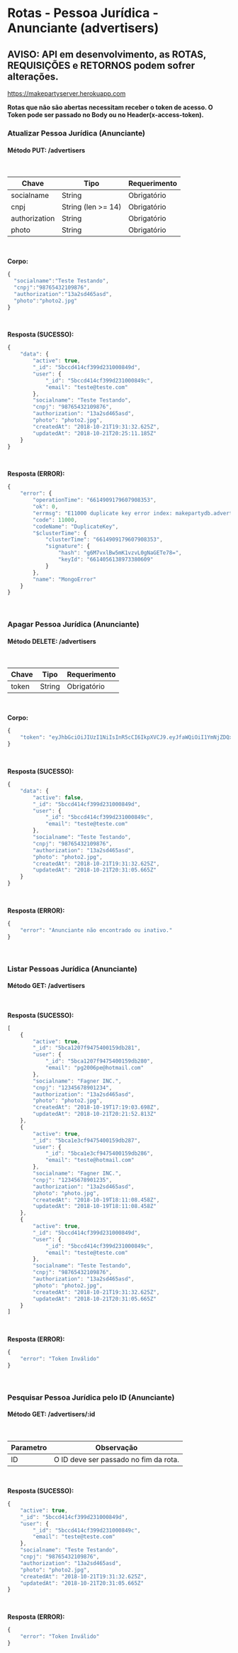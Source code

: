 # Rotas - Pessoa Jurídica - Anunciante (advertisers)
## AVISO: API em desenvolvimento, as ROTAS, REQUISIÇÕES e RETORNOS podem sofrer alterações.

https://makepartyserver.herokuapp.com

**Rotas que não são abertas necessitam receber o token de acesso. O Token pode ser passado no Body ou no Header(x-access-token).**

### Atualizar Pessoa Jurídica (Anunciante)
#### Método **PUT: /advertisers**

<br>

Chave | Tipo | Requerimento
------|------|-------------
socialname | String | Obrigatório
cnpj | String (len >= 14) | Obrigatório
authorization | String | Obrigatório
photo | String | Obrigatório

<br>

**Corpo:**
````javascript
{
  "socialname":"Teste Testando",
  "cnpj":"98765432109876",
  "authorization":"13a2sd465asd",
  "photo":"photo2.jpg"
}
````

<br>

**Resposta (SUCESSO):**
````javascript
{
    "data": {
        "active": true,
        "_id": "5bccd414cf399d231000849d",
        "user": {
            "_id": "5bccd414cf399d231000849c",
            "email": "teste@teste.com"
        },
        "socialname": "Teste Testando",
        "cnpj": "98765432109876",
        "authorization": "13a2sd465asd",
        "photo": "photo2.jpg",
        "createdAt": "2018-10-21T19:31:32.625Z",
        "updatedAt": "2018-10-21T20:25:11.185Z"
    }
}
````

<br>

**Resposta (ERROR):**
````javascript
{
    "error": {
        "operationTime": "6614909179607908353",
        "ok": 0,
        "errmsg": "E11000 duplicate key error index: makepartydb.advertisers.$cnpj_1 dup key: { : \"12345678901234\" }",
        "code": 11000,
        "codeName": "DuplicateKey",
        "$clusterTime": {
            "clusterTime": "6614909179607908353",
            "signature": {
                "hash": "g6M7vxlBw5mK1vzvL0gNaGETe78=",
                "keyId": "6614056138973380609"
            }
        },
        "name": "MongoError"
    }
}
````

<br>

### Apagar Pessoa Jurídica (Anunciante)
#### Método **DELETE: /advertisers**

<br>

Chave | Tipo | Requerimento
------|------|-------------
token | String | Obrigatório

<br>

**Corpo:**
````javascript
{
    "token": "eyJhbGciOiJIUzI1NiIsInR5cCI6IkpXVCJ9.eyJfaWQiOiI1YmNjZDQxNGNmMzk5ZDIzMTAwMDg0OWQiLCJ1c2VyIjp7Il9pZCI6IjViY2NkNDE0Y2YzOTlkMjMxMDAwODQ5YyIsImVtYWlsIjoidGVzdGVAdGVzdGUuY29tIn0sImlhdCI6MTU0MDE1MTEyOSwiZXhwIjoxNTQwMjM3NTI5fQ.o9UJuaX3uJL1vW3MxqydUk8QA9PnJS0yL3x7rZHgJrg"
}
````

<br>

**Resposta (SUCESSO):**
````javascript
{
    "data": {
        "active": false,
        "_id": "5bccd414cf399d231000849d",
        "user": {
            "_id": "5bccd414cf399d231000849c",
            "email": "teste@teste.com"
        },
        "socialname": "Teste Testando",
        "cnpj": "98765432109876",
        "authorization": "13a2sd465asd",
        "photo": "photo2.jpg",
        "createdAt": "2018-10-21T19:31:32.625Z",
        "updatedAt": "2018-10-21T20:31:05.665Z"
    }
}
````

<br>

**Resposta (ERROR):**
````javascript
{
    "error": "Anunciante não encontrado ou inativo."
}
````

<br>

### Listar Pessoas Jurídica (Anunciante)
#### Método **GET: /advertisers**

<br>

**Resposta (SUCESSO):**
````javascript
[
    {
        "active": true,
        "_id": "5bca1207f9475400159db281",
        "user": {
            "_id": "5bca1207f9475400159db280",
            "email": "pg2006pe@hotmail.com"
        },
        "socialname": "Fagner INC.",
        "cnpj": "12345678901234",
        "authorization": "13a2sd465asd",
        "photo": "photo2.jpg",
        "createdAt": "2018-10-19T17:19:03.698Z",
        "updatedAt": "2018-10-21T20:21:52.813Z"
    },
    {
        "active": true,
        "_id": "5bca1e3cf9475400159db287",
        "user": {
            "_id": "5bca1e3cf9475400159db286",
            "email": "teste@hotmail.com"
        },
        "socialname": "Fagner INC.",
        "cnpj": "12345678901235",
        "authorization": "13a2sd465asd",
        "photo": "photo.jpg",
        "createdAt": "2018-10-19T18:11:08.458Z",
        "updatedAt": "2018-10-19T18:11:08.458Z"
    },
    {
        "active": true,
        "_id": "5bccd414cf399d231000849d",
        "user": {
            "_id": "5bccd414cf399d231000849c",
            "email": "teste@teste.com"
        },
        "socialname": "Teste Testando",
        "cnpj": "98765432109876",
        "authorization": "13a2sd465asd",
        "photo": "photo2.jpg",
        "createdAt": "2018-10-21T19:31:32.625Z",
        "updatedAt": "2018-10-21T20:31:05.665Z"
    }
]
````

<br>

**Resposta (ERROR):**
````javascript
{
    "error": "Token Inválido"
}
````

<br>

### Pesquisar Pessoa Jurídica pelo ID (Anunciante)
#### Método **GET: /advertisers/:id**

<br>

Parametro | Observação
------|------
ID | O ID deve ser passado no fim da rota.

<br>

**Resposta (SUCESSO):**
````javascript
{
    "active": true,
    "_id": "5bccd414cf399d231000849d",
    "user": {
        "_id": "5bccd414cf399d231000849c",
        "email": "teste@teste.com"
    },
    "socialname": "Teste Testando",
    "cnpj": "98765432109876",
    "authorization": "13a2sd465asd",
    "photo": "photo2.jpg",
    "createdAt": "2018-10-21T19:31:32.625Z",
    "updatedAt": "2018-10-21T20:31:05.665Z"
}
````

<br>

**Resposta (ERROR):**
````javascript
{
    "error": "Token Inválido"
}
````

